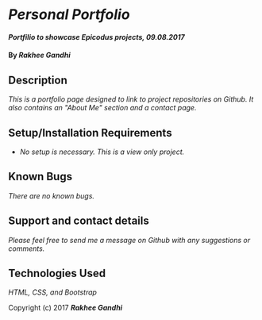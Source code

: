 # _Personal Portfolio_

#### _Portfilio to showcase Epicodus projects, 09.08.2017_

#### By _**Rakhee Gandhi**_

## Description

_This is a portfolio page designed to link to project repositories on Github. It also contains an "About Me" section and a contact page._

## Setup/Installation Requirements

* _No setup is necessary. This is a view only project._

## Known Bugs

_There are no known bugs._

## Support and contact details

_Please feel free to send me a message on Github with any suggestions or comments._

## Technologies Used

_HTML, CSS, and Bootstrap_


Copyright (c) 2017 **_Rakhee Gandhi_**
